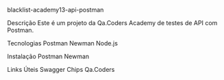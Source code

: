 blacklist-academy13-api-postman

Descrição
Este é um projeto da Qa.Coders Academy de testes de API com Postman.

Tecnologias
Postman
Newman
Node.js

Instalação
Postman Newman

Links Úteis
Swagger Chips Qa.Coders
